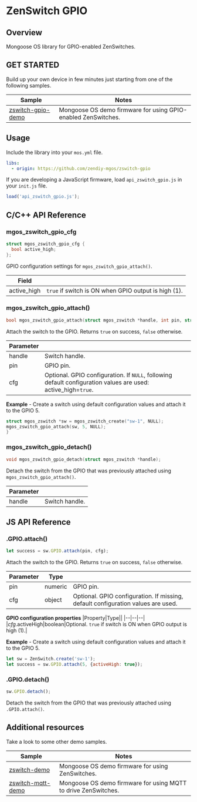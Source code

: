 # ZenSwitch GPIO
## Overview
Mongoose OS library for GPIO-enabled ZenSwitches.
## GET STARTED
Build up your own device in few minutes just starting from one of the following samples.

|Sample|Notes|
|--|--|
|[zswitch-gpio-demo](https://github.com/zendiy-mgos/zswitch-gpio-demo)|Mongoose OS demo firmware for using GPIO-enabled ZenSwitches.|
## Usage
Include the library into your `mos.yml` file.
```yaml
libs:
  - origin: https://github.com/zendiy-mgos/zswitch-gpio
```
If you are developing a JavaScript firmware, load `api_zswitch_gpio.js` in your `init.js` file.
```js
load('api_zswitch_gpio.js');
```
## C/C++ API Reference
### mgos_zswitch_gpio_cfg
```c
struct mgos_zswitch_gpio_cfg {
  bool active_high;
};
```
GPIO configuration settings for `mgos_zswitch_gpio_attach()`.

|Field||
|--|--|
|active_high|`true` if switch is ON when GPIO output is high (1).|
### mgos_zswitch_gpio_attach()
```c
bool mgos_zswitch_gpio_attach(struct mgos_zswitch *handle, int pin, struct mgos_zswitch_gpio_cfg *cfg);
```
Attach the switch to the GPIO. Returns `true` on success, `false` otherwise.

|Parameter||
|--|--|
|handle|Switch handle.|
|pin|GPIO pin.|
|cfg|Optional. GPIO configuration. If `NULL`, following default configuration values are used: active_high=`true`.|

**Example** - Create a switch using default configuration values and attach it to the GPIO 5.
```c
struct mgos_zswitch *sw = mgos_zswitch_create("sw-1", NULL);
mgos_zswitch_gpio_attach(sw, 5, NULL);
}
```
### mgos_zswitch_gpio_detach()
```c
void mgos_zswitch_gpio_detach(struct mgos_zswitch *handle);
```
Detach the switch from the GPIO that was previously attached using `mgos_zswitch_gpio_attach()`.

|Parameter||
|--|--|
|handle|Switch handle.|
## JS API Reference
### .GPIO.attach()
```js
let success = sw.GPIO.attach(pin, cfg);
```
Attach the switch to the GPIO. Returns `true` on success, `false` otherwise.

|Parameter|Type||
|--|--|--|
|pin|numeric|GPIO pin.|
|cfg|object|Optional. GPIO configuration. If missing, default configuration values are used.|

**GPIO configuration properties**
|Property|Type||
|--|--|--|
|*cfg*.activeHigh|boolean|Optional. `true` if switch is ON when GPIO output is high (1).|

**Example** - Create a switch using default configuration values and attach it to the GPIO 5.
```js
let sw = ZenSwitch.create('sw-1');
let success = sw.GPIO.attach(5, {activeHigh: true});
```
### .GPIO.detach()
```js
sw.GPIO.detach();
```
Detach the switch from the GPIO that was previously attached using `.GPIO.attach()`.
## Additional resources
Take a look to some other demo samples.

|Sample|Notes|
|--|--|
|[zswitch-demo](https://github.com/zendiy-mgos/zswitch-demo)|Mongoose OS demo firmware for using ZenSwitches.|
|[zswitch-mqtt-demo](https://github.com/zendiy-mgos/zswitch-mqtt-demo)|Mongoose OS demo firmware for using MQTT to drive ZenSwitches.|
